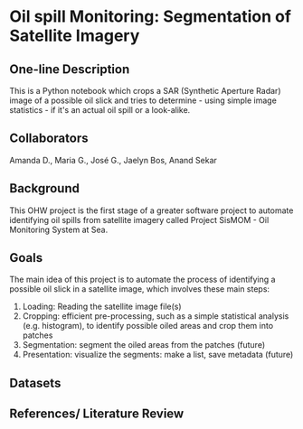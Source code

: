 # Oil spill Monitoring: Segmentation of Satellite Imagery

## One-line Description
This is a Python notebook which crops a SAR (Synthetic Aperture Radar) image of a possible oil slick and tries to determine - using simple image statistics - if it's an actual oil spill or a look-alike. 

## Collaborators
Amanda D., Maria G., José G., Jaelyn Bos, Anand Sekar

## Background
This OHW project is the first stage of a greater software project to automate identifying oil spills from satellite imagery called Project SisMOM - Oil Monitoring System at Sea. 

## Goals
The main idea of this project is to automate the process of identifying a possible oil slick in a satellite image, which involves these main steps: 
 1. Loading: Reading the satellite image file(s)
 2. Cropping: efficient pre-processing, such as a simple statistical analysis (e.g. histogram), to identify possible oiled areas and crop them into patches
 3. Segmentation: segment the oiled areas from the patches (future)
 4. Presentation: visualize the segments: make a list, save metadata (future)

## Datasets

## References/ Literature Review



